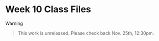 # Week 10 Class Files

>[!WARNING]

>This work is unreleased.  Please check back Nov. 25th, 12:30pm.

